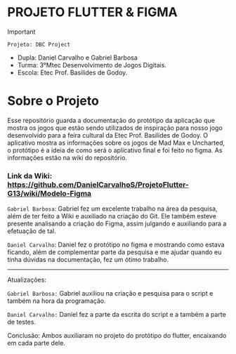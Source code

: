 # PROJETO FLUTTER & FIGMA

>[!Important]
 > `Projeto: DBC Project`
>- Dupla: Daniel Carvalho e Gabriel Barbosa
>- Turma: 3°Mtec Desenvolvimento de Jogos Digitais.
>- Escola: Etec Prof. Basilides de Godoy.

# Sobre o Projeto
Esse repositório guarda a documentação do protótipo da aplicação que mostra os jogos que estão sendo utilizados de inspiração para nosso jogo desenvolvido para a feira cultural da Etec Prof. Basilides de Godoy. O aplicativo mostra as informações sobre os jogos de Mad Max e Uncharted, o protótipo é a ideia de como será o aplicativo final e foi feito no figma. As informações estão na wiki do repositório.<br>

### Link da Wiki: https://github.com/DanielCarvalhoS/ProjetoFlutter-G13/wiki/Modelo-Figma

`Gabriel Barbosa`: Gabriel fez um excelente trabalho na área da pesquisa, além de ter feito a Wiki e auxiliado na criação do Git. Ele também esteve presente analisando a criação do Figma, assim julgando e auxiliando para a efetuação de tal.

`Daniel Carvalho`: Daniel fez o protótipo no figma e mostrando como estava ficando, além de complementar parte da pesquisa e me ajudar quando eu tinha dúvidas na documentação, fez um ótimo trabalho.

-------------
Atualizações:

`Gabriel Barbosa:` Gabriel auxiliou na criação e pesquisa para o script e também na hora da programação.

`Daniel Carvalho:` Daniel fez a parte da escrita do script e a também a parte de testes.

Conclusão: Ambos auxiliaram no projeto do protótipo do flutter, encaixando em cada parte dele.
